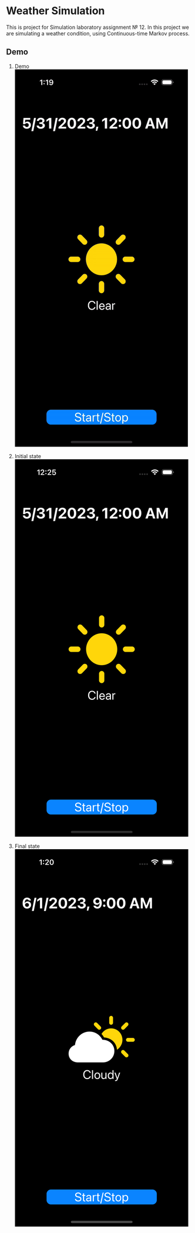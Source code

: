 # Weather Simulation
This is project for Simulation laboratory assignment № 12.
In this project we are simulating a weather condition, using Continuous-time Markov process.

## Demo

1. Demo
    ![Demo](https://github.com/Steven2110/WeatherSimulation/blob/main/Images/demo.gif)

2. Initial state
    ![Initial State](https://github.com/Steven2110/WeatherSimulation/blob/main/Images/initialstate.png)

3. Final state
    ![Final State](https://github.com/Steven2110/WeatherSimulation/blob/main/Images/finalstate.png)
